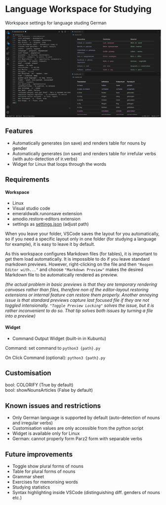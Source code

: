 # Language Workspace for Studying
Workspace settings for language studing German

![screenshot](readmescreenshot.png)

## Features

- Automatically generates (on save) and renders table for nouns by gender
- Automatically generates (on save) and renders table for irrefular verbs (with auto-detection of ir.verbs)
- Widget for Linux that loops through the words

## Requirements

#### Workspace
- Linux
- Visual studio code
- emeraldwalk.runonsave extension
- amodio.restore-editors extension
- settings as [settings.json](https://github.com/AnanasikDev/LanguageWorkspace/blob/main/settings.json) (adjust path)

When you leave your folder, VSCode saves the layout for you automatically, so if you need a specific layout only in one folder (for studying a language for example), it is easy to leave it by default.

As this workspace configures Markdown files (for tables), it is important to get them load automatically. It is impossible to do if you leave standard markdown previews. However, right-clicking on the file and then ```"Reopen Editor with..."``` and choose  ```"Markdown Preview"``` makes the desired Markdown file to be automatically rendered as preview.

*(the actual problem in basic previews is that they are temporary rendering canvases rather than files, therefore non of the editor-layout restoring extensions or internal feature can restore them properly. Another annoying issue is that standard previews capture last focused file if they are not toggled intensionally. ```"Toggle Preview Locking"``` solves the issue, but it is rather inconvenient to do so. That tip solves both issues by turning a file into a preview)*

#### Widget

- Command Output Widget (built-in in Kubuntu) 

Command: set command to ```python3 {path}.py```

On Click Command (optional): ```python3 {path}.py```

## Customisation

bool: COLORIFY (True by default)<br>
bool: showNounsArticles (False by default)

## Known issues and restrictions

- Only German language is supported by default (auto-detection of nouns and irregular verbs)
- Customisation values are only accessible from the python script
- Widget is available only for Linux
- German: cannot properly form Parz2 form with separable verbs

## Future improvements

- Toggle show plural forms of nouns
- Table for plural forms of nouns
- Grammar sheet
- Exercises for memorising words
- Studying statistics
- Syntax highlighting inside VSCode (distinguishing diff. genders of nouns etc.)